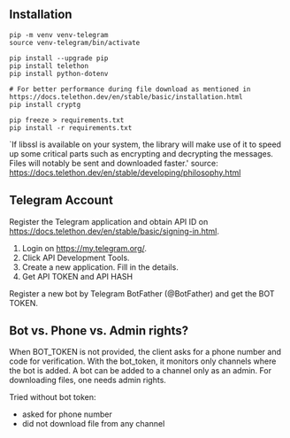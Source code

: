 ## Installation
```shell
pip -m venv venv-telegram
source venv-telegram/bin/activate

pip install --upgrade pip
pip install telethon
pip install python-dotenv

# For better performance during file download as mentioned in https://docs.telethon.dev/en/stable/basic/installation.html
pip install cryptg
```

```shell
pip freeze > requirements.txt
pip install -r requirements.txt
```

`If libssl is available on your system, the library will make use of it to speed up some critical parts such as encrypting and decrypting the messages. Files will notably be sent and downloaded faster.'
source: https://docs.telethon.dev/en/stable/developing/philosophy.html

## Telegram Account
Register the Telegram application and obtain API ID on https://docs.telethon.dev/en/stable/basic/signing-in.html.
1. Login on https://my.telegram.org/.
2. Click API Development Tools.
3. Create a new application. Fill in the details.
4. Get API TOKEN and API HASH

Register a new bot by Telegram BotFather (@BotFather) and get the BOT TOKEN.

## Bot vs. Phone vs. Admin rights? 

When BOT_TOKEN is not provided, the client asks for a phone number and code for verification.
With the bot_token, it monitors only channels where the bot is added.
A bot can be added to a channel only as an admin.
For downloading files, one needs admin rights.

Tried without bot token:
- asked for phone number
- did not download file from any channel
